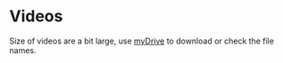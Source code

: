 # Videos
Size of videos are a bit large, use [myDrive](https://drive.google.com/drive/folders/18Mw8Zi-g2A2canC1Dg1Ug63IrVm6SgjQ?usp=sharing) to download or check the file names.
